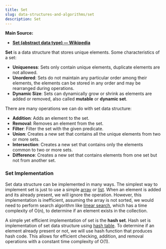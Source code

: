 ```yaml
---
title: Set
slug: data-structures-and-algorithms/set
description: Set
---
```


**Main Source:**

- **[Set (abstract data type) — Wikipedia](<https://en.wikipedia.org/wiki/Set_(abstract_data_type)>)**

**Set** is a data structure that stores unique elements. Some characteristics of a set:

- **Uniqueness**: Sets only contain unique elements, duplicate elements are not allowed.
- **Unordered**: Sets do not maintain any particular order among their elements, the elements can be stored in any order and may be rearranged during operations.
- **Dynamic Size**: Sets can dynamically grow or shrink as elements are added or removed, also called **mutable** or **dynamic set**.

There are many operations we can do with set data structure:

- **Addition**: Adds an element to the set.
- **Removal**: Removes an element from the set.
- **Filter**: Filter the set with the given predicate.
- **Union**: Creates a new set that contains all the unique elements from two or more sets.
- **Intersection**: Creates a new set that contains only the elements common to two or more sets.
- **Difference**: Creates a new set that contains elements from one set but not from another set.

### Set Implementation

Set data structure can be implemented in many ways. The simplest way to implement set is just to use a simple [array](/data-structures-and-algorithms/array) or [list](/data-structures-and-algorithms/linked-list). When an element is added and its already present, we will ignore the operation. However, this implementation is inefficient, assuming the array is not sorted, we would need to perform search algorithm like [linear search](/data-structures-and-algorithms/search#linear-search), which has a time complexity of O(n), to determine if an element exists in the collection.

A simple yet efficient implementation of set is the **hash set**. Hash set is implementation of set data structure using [hash table](/data-structures-and-algorithms/hash-table). To determine if an element already present or not, we will use hash function that produces hash code. This allows for efficient checking, addition, and removal operations with a constant time complexity of O(1).
